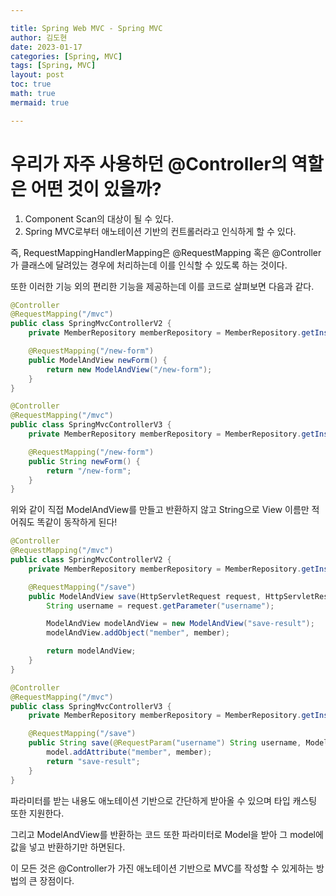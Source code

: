 ```yaml
---

title: Spring Web MVC - Spring MVC
author: 김도현
date: 2023-01-17
categories: [Spring, MVC]
tags: [Spring, MVC]
layout: post
toc: true
math: true
mermaid: true

---
```


# 우리가 자주 사용하던 @Controller의 역할은 어떤 것이 있을까?

1. Component Scan의 대상이 될 수 있다.
2. Spring MVC로부터 애노테이션 기반의 컨트롤러라고 인식하게 할 수 있다.

즉, RequestMappingHandlerMapping은 @RequestMapping 혹은 @Controller가 클래스에 달려있는 경우에 처리하는데 이를 인식할 수 있도록 하는 것이다.

또한 이러한 기능 외의 편리한 기능을 제공하는데 이를 코드로 살펴보면 다음과 같다.

```java
@Controller
@RequestMapping("/mvc")
public class SpringMvcControllerV2 {
    private MemberRepository memberRepository = MemberRepository.getInstance();

    @RequestMapping("/new-form")
    public ModelAndView newForm() {
        return new ModelAndView("/new-form");
    }
}
```

```java
@Controller
@RequestMapping("/mvc")
public class SpringMvcControllerV3 {
    private MemberRepository memberRepository = MemberRepository.getInstance();

    @RequestMapping("/new-form")
    public String newForm() {
        return "/new-form";
    }
}
```

위와 같이 직접 ModelAndView를 만들고 반환하지 않고 String으로 View 이름만 적어줘도 똑같이 동작하게 된다!

```java
@Controller
@RequestMapping("/mvc")
public class SpringMvcControllerV2 {
    private MemberRepository memberRepository = MemberRepository.getInstance();

    @RequestMapping("/save")
    public ModelAndView save(HttpServletRequest request, HttpServletResponse response) {
        String username = request.getParameter("username");

        ModelAndView modelAndView = new ModelAndView("save-result");
        modelAndView.addObject("member", member);

        return modelAndView;
    }
}
```

```java
@Controller
@RequestMapping("/mvc")
public class SpringMvcControllerV3 {
    private MemberRepository memberRepository = MemberRepository.getInstance();

    @RequestMapping("/save")
    public String save(@RequestParam("username") String username, Model model) {
        model.addAttribute("member", member);
        return "save-result";
    }
}
```

파라미터를 받는 내용도 애노테이션 기반으로 간단하게 받아올 수 있으며 타입 캐스팅 또한 지원한다.

그리고 ModelAndView를 반환하는 코드 또한 파라미터로 Model을 받아 그 model에 값을 넣고 반환하기만 하면된다.

이 모든 것은 @Controller가 가진 애노테이션 기반으로 MVC를 작성할 수 있게하는 방법의 큰 장점이다.
